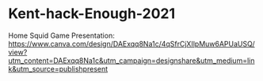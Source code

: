 # Kent-hack-Enough-2021
Home Squid Game
Presentation: https://www.canva.com/design/DAExqq8Na1c/4qSfrCjXIlpMuw6APUaUSQ/view?utm_content=DAExqq8Na1c&utm_campaign=designshare&utm_medium=link&utm_source=publishpresent
